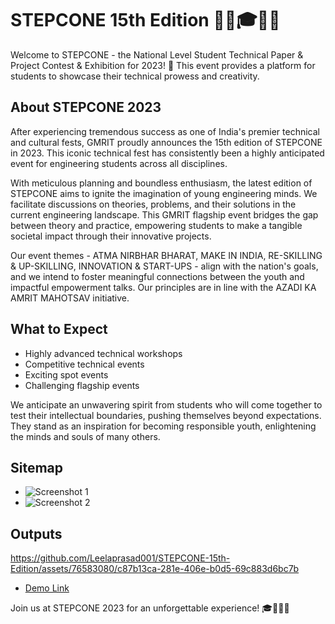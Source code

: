 # STEPCONE 15th Edition 🏦🏦🎓🎉🥳

Welcome to STEPCONE - the National Level Student Technical Paper & Project Contest & Exhibition for 2023! 🌟 This event provides a platform for students to showcase their technical prowess and creativity. 

## About STEPCONE 2023
After experiencing tremendous success as one of India's premier technical and cultural fests, GMRIT proudly announces the 15th edition of STEPCONE in 2023. This iconic technical fest has consistently been a highly anticipated event for engineering students across all disciplines.

With meticulous planning and boundless enthusiasm, the latest edition of STEPCONE aims to ignite the imagination of young engineering minds. We facilitate discussions on theories, problems, and their solutions in the current engineering landscape. This GMRIT flagship event bridges the gap between theory and practice, empowering students to make a tangible societal impact through their innovative projects.

Our event themes - ATMA NIRBHAR BHARAT, MAKE IN INDIA, RE-SKILLING & UP-SKILLING, INNOVATION & START-UPS - align with the nation's goals, and we intend to foster meaningful connections between the youth and impactful empowerment talks. Our principles are in line with the AZADI KA AMRIT MAHOTSAV initiative.

## What to Expect
- Highly advanced technical workshops
- Competitive technical events
- Exciting spot events
- Challenging flagship events

We anticipate an unwavering spirit from students who will come together to test their intellectual boundaries, pushing themselves beyond expectations. They stand as an inspiration for becoming responsible youth, enlightening the minds and souls of many others.

## Sitemap
- ![Screenshot 1](https://github.com/Leelaprasad001/STEPCONE-15th-Edition/assets/76583080/6e064f19-937f-41ae-9c1f-159c2b6c383a)
- ![Screenshot 2](https://github.com/Leelaprasad001/STEPCONE-15th-Edition/assets/76583080/7711dce5-b03b-41b2-80ba-876aa7bba998)

## Outputs


https://github.com/Leelaprasad001/STEPCONE-15th-Edition/assets/76583080/c87b13ca-281e-406e-b0d5-69c883d6bc7b


- [Demo Link](https://clipchamp.com/watch/O25TBDUR6lA)

Join us at STEPCONE 2023 for an unforgettable experience! 🎓🚀🌟🎉
